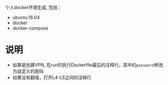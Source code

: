 个人docker环境生成, 包括：
* ubuntu:16.04
* docker
* docker-compose

# 说明
* 如果是创建VPN, 在run时执行Dockerfile最后的注释行，其中的`password`修改为自定义的密码
* 如果没有翻墙，打开L4-L5之间的注释行